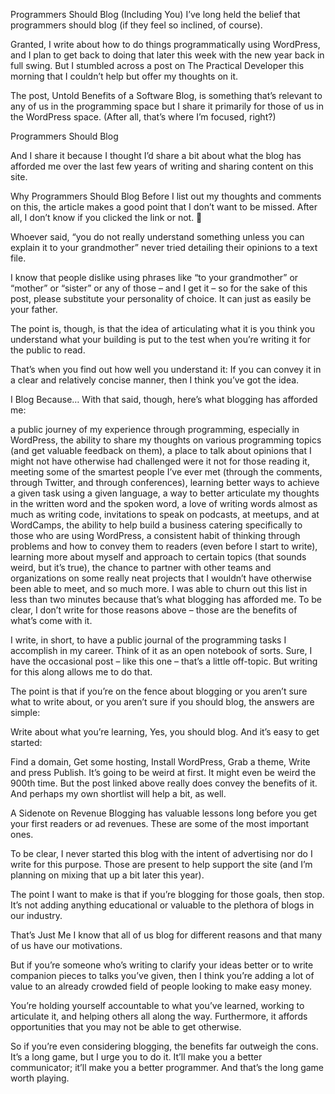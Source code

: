 <!-- ---
layout: post
title:  "Lập trình viên nên có blog cá nhân - Phần 4"
categories: [ programmer, experience ]
image: assets/images/4.jpg
featured: true
--- -->

Programmers Should Blog (Including You)
I’ve long held the belief that programmers should blog (if they feel so inclined, of course).

Granted, I write about how to do things programmatically using WordPress, and I plan to get back to doing that later this week with the new year back in full swing. But I stumbled across a post on The Practical Developer this morning that I couldn’t help but offer my thoughts on it.

The post, Untold Benefits of a Software Blog, is something that’s relevant to any of us in the programming space but I share it primarily for those of us in the WordPress space. (After all, that’s where I’m focused, right?)

Programmers Should Blog

And I share it because I thought I’d share a bit about what the blog has afforded me over the last few years of writing and sharing content on this site.


Why Programmers Should Blog
Before I list out my thoughts and comments on this, the article makes a good point that I don’t want to be missed. After all, I don’t know if you clicked the link or not. 🙂

Whoever said, “you do not really understand something unless you can explain it to your grandmother” never tried detailing their opinions to a text file.

I know that people dislike using phrases like “to your grandmother” or “mother” or “sister” or any of those – and I get it – so for the sake of this post, please substitute your personality of choice. It can just as easily be your father.

The point is, though, is that the idea of articulating what it is you think you understand what your building is put to the test when you’re writing it for the public to read.

That’s when you find out how well you understand it: If you can convey it in a clear and relatively concise manner, then I think you’ve got the idea.

I Blog Because…
With that said, though, here’s what blogging has afforded me:

a public journey of my experience through programming, especially in WordPress,
the ability to share my thoughts on various programming topics (and get valuable feedback on them),
a place to talk about opinions that I might not have otherwise had challenged were it not for those reading it,
meeting some of the smartest people I’ve ever met (through the comments, through Twitter, and through conferences),
learning better ways to achieve a given task using a given language,
a way to better articulate my thoughts in the written word and the spoken word,
a love of writing words almost as much as writing code,
invitations to speak on podcasts, at meetups, and at WordCamps,
the ability to help build a business catering specifically to those who are using WordPress,
a consistent habit of thinking through problems and how to convey them to readers (even before I start to write),
learning more about myself and approach to certain topics (that sounds weird, but it’s true),
the chance to partner with other teams and organizations on some really neat projects that I wouldn’t have otherwise been able to meet,
and so much more.
I was able to churn out this list in less than two minutes because that’s what blogging has afforded me. To be clear, I don’t write for those reasons above – those are the benefits of what’s come with it.

I write, in short, to have a public journal of the programming tasks I accomplish in my career. Think of it as an open notebook of sorts. Sure, I have the occasional post – like this one – that’s a little off-topic. But writing for this along allows me to do that.

The point is that if you’re on the fence about blogging or you aren’t sure what to write about, or you aren’t sure if you should blog, the answers are simple:

Write about what you’re learning,
Yes, you should blog.
And it’s easy to get started:

Find a domain,
Get some hosting,
Install WordPress,
Grab a theme,
Write and press Publish.
It’s going to be weird at first. It might even be weird the 900th time. But the post linked above really does convey the benefits of it. And perhaps my own shortlist will help a bit, as well.

A Sidenote on Revenue
Blogging has valuable lessons long before you get your first readers or ad revenues. These are some of the most important ones.

To be clear, I never started this blog with the intent of advertising nor do I write for this purpose. Those are present to help support the site (and I’m planning on mixing that up a bit later this year).

The point I want to make is that if you’re blogging for those goals, then stop. It’s not adding anything educational or valuable to the plethora of blogs in our industry.

That’s Just Me
I know that all of us blog for different reasons and that many of us have our motivations.

But if you’re someone who’s writing to clarify your ideas better or to write companion pieces to talks you’ve given, then I think you’re adding a lot of value to an already crowded field of people looking to make easy money.

You’re holding yourself accountable to what you’ve learned, working to articulate it, and helping others all along the way. Furthermore, it affords opportunities that you may not be able to get otherwise.

So if you’re even considering blogging, the benefits far outweigh the cons. It’s a long game, but I urge you to do it. It’ll make you a better communicator; it’ll make you a better programmer. And that’s the long game worth playing.